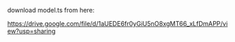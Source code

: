 download model.ts from here:

https://drive.google.com/file/d/1aUEDE6fr0yGiU5nO8xgMT66_xLfDmAPP/view?usp=sharing
